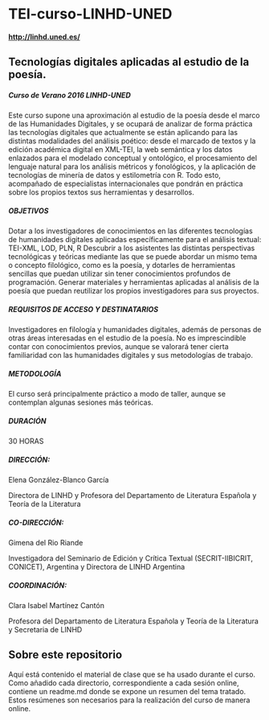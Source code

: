 # TEI-curso-LINHD-UNED
#### http://linhd.uned.es/
## Tecnologías digitales aplicadas al estudio de la poesía.
##### Curso de Verano 2016 LINHD-UNED



Este curso supone una aproximación al estudio de la poesía desde el marco de las Humanidades Digitales, y se ocupará de analizar de forma práctica las tecnologías digitales que actualmente se están aplicando para las distintas modalidades del análisis poético: desde el marcado de textos y la edición académica digital en XML-TEI, la web semántica y los datos enlazados para el modelado conceptual y ontológico, el procesamiento del lenguaje natural para los análisis métricos y fonológicos, y la aplicación de tecnologías de minería de datos y estilometría con R. Todo esto, acompañado de especialistas internacionales que pondrán en práctica sobre los propios textos sus herramientas y desarrollos.




##### OBJETIVOS

Dotar a los investigadores de conocimientos en las diferentes tecnologías de humanidades digitales aplicadas específicamente para el análisis textual: TEI-XML, LOD, PLN, R
Descubrir a los asistentes las distintas perspectivas tecnológicas y teóricas mediante las que se puede abordar un mismo tema o concepto filológico, como es la poesía, y dotarles de herramientas sencillas que puedan utilizar sin tener conocimientos profundos de programación.
Generar materiales y herramientas aplicadas al análisis de la poesía que puedan reutilizar los propios investigadores para sus proyectos.

##### REQUISITOS DE ACCESO Y DESTINATARIOS

Investigadores en filología y humanidades digitales, además de personas de otras áreas interesadas en el estudio de la poesía. No es imprescindible contar con conocimientos previos, aunque se valorará tener cierta familiaridad con las humanidades digitales y sus metodologías de trabajo.

##### METODOLOGÍA

El curso será principalmente práctico a modo de taller, aunque se contemplan algunas sesiones más teóricas.

##### DURACIÓN

30 HORAS

##### DIRECCIÓN:

Elena González-Blanco García

Directora de LINHD y Profesora del Departamento de Literatura Española y Teoría de la Literatura

##### CO-DIRECCIÓN:

Gimena del Rio Riande

Investigadora del Seminario de Edición y Crítica Textual (SECRIT-IIBICRIT, CONICET), Argentina y Directora de LINHD Argentina

##### COORDINACIÓN:

Clara Isabel Martínez Cantón

Profesora del Departamento de Literatura Española y Teoría de la Literatura y Secretaria de LINHD


## Sobre este repositorio
Aquí está contenido el material de clase que se ha usado durante el curso. Como añadido cada directorio, correspondiente a cada sesión online, contiene un readme.md donde se expone un resumen del tema tratado.
Estos resúmenes son necesarios para la realización del curso de manera online.
